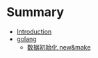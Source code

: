 # Summary

* [Introduction](README.md)
* [golang](golang.md)
  * [数据初始化 new&make](golang/new-object.md)

